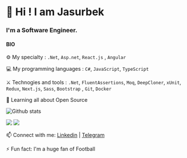 # 👋 Hi ! I am Jasurbek 

### I'm a Software Engineer.

#### BIO

⚙️ My specialty : `.Net`, `Asp.net`, `React.js` ,	`Angular`

💻 My programming languages : `C#`, `JavaScript`, `TypeScript`

⚔️ Technogies and tools : `.Net`, `FluentAssertions`, `Moq`, `DeepCloner`, `xUnit`, `Redux`, `Next.js`, `Sass`, `Bootstrap` , `Git`, `Docker`

🌱 Learning all about Open Source

![Github stats](https://github-readme-stats.vercel.app/api?username=jasurbekyusuf&show_icons=true&theme=dark)
<!-- [![Top Langs](https://github-readme-stats.vercel.app/api/top-langs/?username=jasurbekyusuf&theme=github_dark&show_icons=true)](https://github.com/jasurbekyusuf/) -->

[![](https://komarev.com/ghpvc/?username=jasurbekyusuf&color=orange&label=Profile%20Views)](https://github.com/jasurbekyusuf/jasurbekyusuf)
[![](https://img.shields.io/github/followers/jasurbekyusuf?label=GitHub%20Followers)](https://github.com/jasurbekyusuf)

📫 Connect with me: [Linkedin](https://www.linkedin.com/in/jasurbek-yusufov-15b227222/) | [Telegram](https://t.me/JasurbekYusufov)

⚡️ Fun fact: I'm a huge fan of Football


